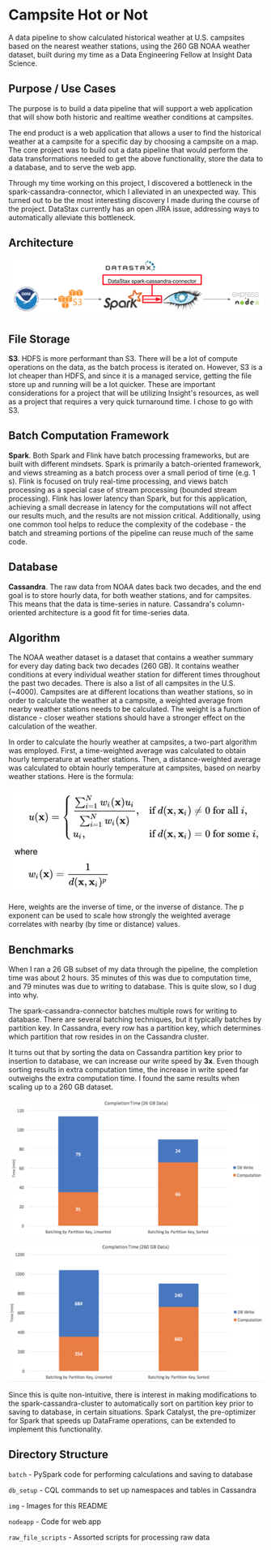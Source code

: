 # Campsite Hot or Not
A data pipeline to show calculated historical weather at U.S. campsites based on the nearest weather stations, using the 260 GB NOAA weather dataset, built during my time as a Data Engineering Fellow at Insight Data Science.

## Purpose / Use Cases
The purpose is to build a data pipeline that will support a web application that will show both historic and realtime weather conditions at campsites.

The end product is a web application that allows a user to find the historical weather at a campsite for a specific day by choosing a campsite on a map. The core project was to build out a data pipeline that would perform the data transformations needed to get the above functionality, store the data to a database, and to serve the web app.

Through my time working on this project, I discovered a bottleneck in the spark-cassandra-connector, which I alleviated in an unexpected way. This turned out to be the most interesting discovery I made during the course of the project. DataStax currently has an open JIRA issue, addressing ways to automatically alleviate this bottleneck.

## Architecture

![Architecture](https://raw.githubusercontent.com/CCInCharge/campsite-hot-or-not/master/img/pipeline.png "Architecture")

## File Storage
**S3**. HDFS is more performant than S3. There will be a lot of compute operations on the data, as the batch process is iterated on. However, S3 is a lot cheaper than HDFS, and since it is a managed service, getting the file store up and running will be a lot quicker. These are important considerations for a project that will be utilizing Insight's resources, as well as a project that requires a very quick turnaround time. I chose to go with S3.

## Batch Computation Framework
**Spark**. Both Spark and Flink have batch processing frameworks, but are built with different mindsets. Spark is primarily a batch-oriented framework, and views streaming as a batch process over a small period of time (e.g. 1 s). Flink is focused on truly real-time processing, and views batch processing as a special case of stream processing (bounded stream processing). Flink has lower latency than Spark, but for this application, achieving a small decrease in latency for the computations will not affect our results much, and the results are not mission critical. Additionally, using one common tool helps to reduce the complexity of the codebase - the batch and streaming portions of the pipeline can reuse much of the same code.

## Database
**Cassandra**. The raw data from NOAA dates back two decades, and the end goal is to store hourly data, for both weather stations, and for campsites. This means that the data is time-series in nature. Cassandra's column-oriented architecture is a good fit for time-series data.

## Algorithm
The NOAA weather dataset is a dataset that contains a weather summary for every day dating back two decades (260 GB). It contains weather conditions at every individual weather station for different times throughout the past two decades. There is also a list of all campsites in the U.S. (~4000). Campsites are at different locations than weather stations, so in order to calculate the weather at a campsite, a weighted average from nearby weather stations needs to be calculated. The weight is a function of distance - closer weather stations should have a stronger effect on the calculation of the weather.

In order to calculate the hourly weather at campsites, a two-part algorithm was employed. First, a time-weighted average was calculated to obtain hourly temperature at weather stations. Then, a distance-weighted average was calculated to obtain hourly temperature at campsites, based on nearby weather stations. Here is the formula:

![Weighted Average Formula](https://raw.githubusercontent.com/CCInCharge/campsite-hot-or-not/master/img/formula.png "Weighted Average Formula")

Here, weights are the inverse of time, or the inverse of distance. The p exponent can be used to scale how strongly the weighted average correlates with nearby (by time or distance) values.

## Benchmarks

When I ran a 26 GB subset of my data through the pipeline, the completion time was about 2 hours. 35 minutes of this was due to computation time, and 79 minutes was due to writing to database. This is quite slow, so I dug into why.

The spark-cassandra-connector batches multiple rows for writing to database. There are several batching techniques, but it typically batches by partition key. In Cassandra, every row has a partition key, which determines which partition that row resides in on the Cassandra cluster.

It turns out that by sorting the data on Cassandra partition key prior to insertion to database, we can increase our write speed by **3x**. Even though sorting results in extra computation time, the increase in write speed far outweighs the extra computation time. I found the same results when scaling up to a 260 GB dataset.

![Runtime](https://raw.githubusercontent.com/CCInCharge/campsite-hot-or-not/master/img/runtime.png "Runtime")

![Runtime on 260 GB](https://raw.githubusercontent.com/CCInCharge/campsite-hot-or-not/master/img/bigruntime.png "Runtime on 260 GB")

Since this is quite non-intuitive, there is interest in making modifications to the spark-cassandra-cluster to automatically sort on partition key prior to saving to database, in certain situations. Spark Catalyst, the pre-optimizer for Spark that speeds up DataFrame operations, can be extended to implement this functionality.

## Directory Structure
`batch` - PySpark code for performing calculations and saving to database

`db_setup` - CQL commands to set up namespaces and tables in Cassandra

`img` - Images for this README

`nodeapp` - Code for web app

`raw_file_scripts` - Assorted scripts for processing raw data

